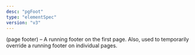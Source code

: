 ```yaml
---
desc: "pgFoot"
type: "elementSpec"
version: "v3"
---
```


(page footer) – A running footer on the first page. Also, used to temporarily override
a
running footer on individual pages.
